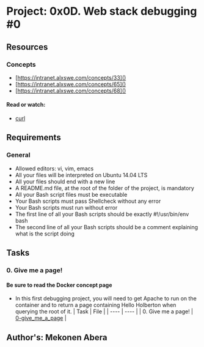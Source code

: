 # Project: 0x0D. Web stack debugging #0

## Resources
### Concepts
* [https://intranet.alxswe.com/concepts/33]()
* [https://intranet.alxswe.com/concepts/65]()
* [https://intranet.alxswe.com/concepts/68]()
#### Read or watch:

* [curl]()
## Requirements
### General
* Allowed editors: vi, vim, emacs
* All your files will be interpreted on Ubuntu 14.04 LTS
* All your files should end with a new line
* A README.md file, at the root of the folder of the project, is mandatory
* All your Bash script files must be executable
* Your Bash scripts must pass Shellcheck without any error
* Your Bash scripts must run without error
* The first line of all your Bash scripts should be exactly #!/usr/bin/env bash
* The second line of all your Bash scripts should be a comment explaining what is the script doing
## Tasks
### 0. Give me a page!
#### Be sure to read the Docker concept page
* In this first debugging project, you will need to get Apache to run on the container and to return a page containing Hello Holberton when querying the root of it.
| Task | File |
| ---- | ---- |
| 0. Give me a page! | [0-give_me_a_page](./0-give_me_a_page) |

## Author's: Mekonen Abera
